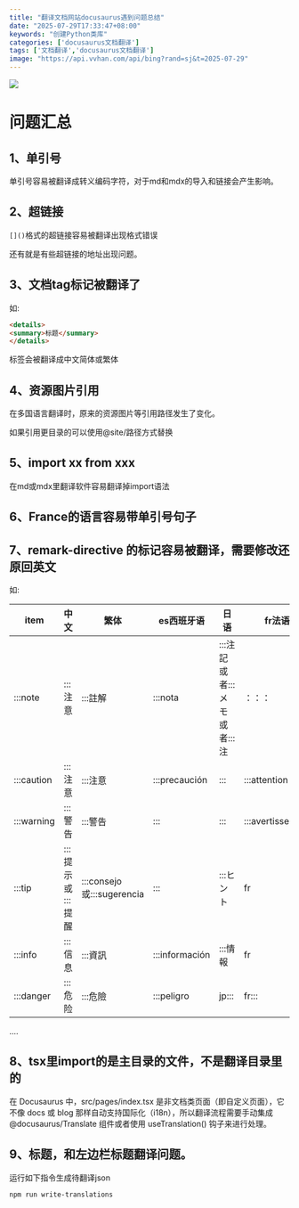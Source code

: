 ```yaml
---
title: "翻译文档网站docusaurus遇到问题总结"
date: "2025-07-29T17:33:47+08:00"
keywords: "创建Python类库"
categories: ['docusaurus文档翻译']
tags: ['文档翻译','docusaurus文档翻译']
image: "https://api.vvhan.com/api/bing?rand=sj&t=2025-07-29"
---
```

![](https://api.vvhan.com/api/bing?rand=sj&t=2025-07-29)
# 问题汇总
## 1、单引号

单引号容易被翻译成转义编码字符，对于md和mdx的导入和链接会产生影响。

## 2、超链接

`[]()`格式的超链接容易被翻译出现格式错误

还有就是有些超链接的地址出现问题。

## 3、文档tag标记被翻译了
如:
```html
<details>
<summary>标题</summary>
</details>
```

标签会被翻译成中文简体或繁体

## 4、资源图片引用

在多国语言翻译时，原来的资源图片等引用路径发生了变化。

如果引用更目录的可以使用@site/路径方式替换

## 5、import xx from xxx

在md或mdx里翻译软件容易翻译掉import语法

## 6、France的语言容易带单引号句子
<!-- truncate -->
<!-- more -->

## 7、remark-directive 的标记容易被翻译，需要修改还原回英文
如:

|item|中文|繁体|es西班牙语|日语|fr法语|韩语|pt葡萄牙|ru俄罗斯|de德语
|----|---|---|----|---|---|---|---|---|---|
|:::note|:::注意|:::註解|:::nota|:::注記 或者:::メモ 或者:::注|：：：|:::참고|pt|:::заметка或者:::Примечание|：::Hinweis
|:::caution|:::注意|:::注意|:::precaución|:::|:::attention|:::주의|:::cautela|:::Предостережение
|:::warning|:::警告|:::警告|:::|:::|:::avertissement|:::경고|pt|:::предупреждение
|:::tip|:::提示 或 :::提醒|:::consejo 或:::sugerencia|:::|:::ヒント|fr|:::팁|:::dica|:::совет或者::подсказка|
|:::info|:::信息|:::資訊|:::información|:::情報|fr|:::정보|pt|:::информация
|:::danger|:::危险|:::危險|:::peligro|jp:::|fr:::|:::위험|pt|:::опасность
....

## 8、tsx里import的是主目录的文件，不是翻译目录里的

在 Docusaurus 中，src/pages/index.tsx 是非文档类页面（即自定义页面），它不像 docs 或 blog 那样自动支持国际化（i18n），所以翻译流程需要手动集成 @docusaurus/Translate 组件或者使用 useTranslation() 钩子来进行处理。

## 9、标题，和左边栏标题翻译问题。

运行如下指令生成待翻译json
```bash
npm run write-translations
```